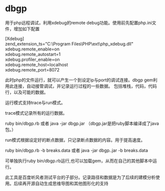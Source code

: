 dbgp
====

用于php远程调试，利用xdebug的remote debug功能。使用前先配置php.ini文件，增加如下配置

[Xdebug] <br>
zend_extension_ts="C:\Program Files\PHP\ext\php_xdebug.dll" <br>
xdebug.remote_enable=on <br>
xdebug.remote_autostart=1 <br>
xdebug.profiler_enable=on <br>
xdebug.remote_host=localhost <br>
xdebug.remote_port=8072 <br>

此时php的文件运行，就可以产生一个到设定ip与port的调试连接。dbgp gem利用此连接，自动接管调试，并记录运行过程的一些数据。
包括堆栈，代码，代码行，以及可能的数据。

运行模式支持trace与run模式。

trace模式记录所有的运行数据。

ruby bin/dbgp.rb 或者 java -jar dbgp.jar  （dbgp.jar是把ruby脚本编译成了java包。）

run模式根据设定好的断点数据，只记录断点数据的内容。用于提高速度。

ruby bin/dbgp.rb -b breaks.data 或者  java -jar dbgp..jar -b breaks.data

可单独执行ruby bin/dbgp.rb运行,也可以加载gem，从而在自己的其他脚本中运行。

此工具是百度听风者测试平台的子部分。记录路径和数据是为了后续的建模分析使用。后续再开源自动生成思维导图和其他图形化的支持


